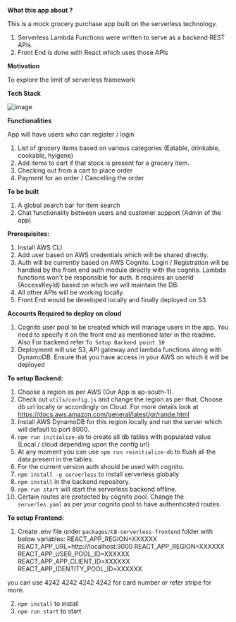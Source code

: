 **What this app about ?**

This is a mock grocery purchase app built on the serverless technology.

1. Serverless Lambda Functions were written to serve as a backend REST APIs.
2. Front End is done with React which uses those APIs

**Motivation**

To explore the limit of serverless framework

**Tech Stack**

![image](http://awscomputeblogmedia.s3.amazonaws.com/zombie_high_level_architecture_of_survivor_serverless_chat_app.png)

**Functionalities**

App will have users who can register / login

1. List of grocery items based on various categories (Eatable, drinkable, cookable, hyigene)
2. Add items to cart if that stock is present for a grocery item.
3. Checking out from a cart to place order
4. Payment for an order / Cancelling the order

**To be built**
1. A global search bar for item search
2. Chat functionality between users and customer support (Admin of the app)

**Prerequisites:**

1. Install AWS CLI
2. Add user based on AWS credentials which will be shared directly.
3. Auth will be currently based on AWS Cognito. Login / Registration will be handled by the front end auth module directly with the cognito. Lambda functions won't be responsible for auth. It requires an userId (AccessKeyId) based on which we will maintain the DB.
4. All other APIs will be working locally.
5. Front End would be developed locally and finally deployed on S3.

**Accounts Required to deploy on cloud**

1. Cognito user pool to be created which will manage users in the app. You need to specify it on the front end as mentioned later in the readme. Also For backend refer ```To Setup Backend point 10 ```
2. Deployment will use S3, API gateway and lambda functions along with DynamoDB. Ensure that you have access in your AWS on which it will be deployed

**To setup Backend:**
1. Choose a region as per AWS (Our App is ap-south-1).
2. Check out ```utils/config.js``` and change the region as per that. Choose db url locally or accordingly on Cloud. For more details look at https://docs.aws.amazon.com/general/latest/gr/rande.html
3. Install AWS DynamoDB for this region locally and run the server which will default to port 8000.
4. ```npm run initialize-db``` to create all db tables with populated value (Local / cloud depending upon the config url)
5. At any moment you can use  ```npm run reinitialize-db``` to flush all the data present in the tables.
6. For the current version auth should be used with cognito.
7. ```npm install -g serverless``` to install serverless globally
8. ```npm install``` in the backend repository.
9. ```npm run start``` will start the serverless backend offline.
10. Certain routes are protected by cognito pool. Change the `serverles.yaml` as per your cognito pool to have authenticated routes.

**To setup Frontend:**
1. Create .env file under ```packages/CB-serverless-frontend``` folder with below variables:
REACT_APP_REGION=XXXXXX
REACT_APP_URL=http://localhost:3000
REACT_APP_REGION=XXXXXX
REACT_APP_USER_POOL_ID=XXXXXX
REACT_APP_APP_CLIENT_ID=XXXXXX
REACT_APP_IDENTITY_POOL_ID=XXXXXX

you can use 4242 4242 4242 4242 for card number or refer stripe for more.

2. ```npm install``` to install
3. ```npm run start``` to start
